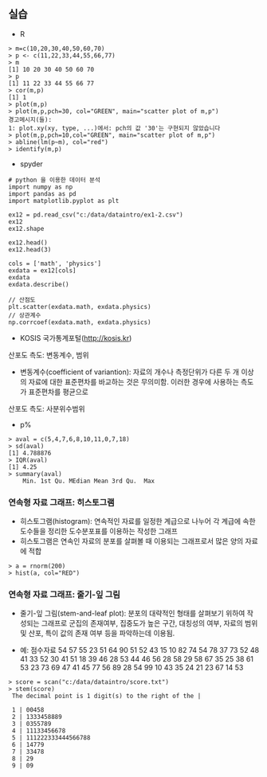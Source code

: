 ## 실습
- R
```
> m=c(10,20,30,40,50,60,70)
> p <- c(11,22,33,44,55,66,77)
> m
[1] 10 20 30 40 50 60 70
> p
[1] 11 22 33 44 55 66 77
> cor(m,p)
[1] 1
> plot(m,p)
> plot(m,p,pch=30, col="GREEN", main="scatter plot of m,p")
경고메시지(들): 
1: plot.xy(xy, type, ...)에서: pch의 값 '30'는 구현되지 않았습니다
> plot(m,p,pch=10,col="GREEN", main="scatter plot of m,p")
> abline(lm(p~m), col="red")
> identify(m,p)

```
- spyder
```
# python 을 이용한 데이터 분석
import numpy as np
import pandas as pd
import matplotlib.pyplot as plt

ex12 = pd.read_csv("c:/data/dataintro/ex1-2.csv")
ex12
ex12.shape

ex12.head()
ex12.head(3)

cols = ['math', 'physics']
exdata = ex12[cols]
exdata
exdata.describe()

// 산점도
plt.scatter(exdata.math, exdata.physics)
// 상관계수
np.corrcoef(exdata.math, exdata.physics)
```

- KOSIS 국가통계포털(http://kosis.kr)

산포도 측도: 변동계수, 범위
- 변동계수(coefficient of variantion): 자료의 개수나 측정단위가 다른 두 개 이상의 자료에 대한 표준편차를 바교하는 것은 무의미함. 이러한 경우에 사용하는 측도가 표준편차를 평균으로

산포도 측도: 사분위수범위
- p%
```
> aval = c(5,4,7,6,8,10,11,0,7,18)
> sd(aval)
[1] 4.788876
> IQR(aval)
[1] 4.25
> summary(aval)
    Min. 1st Qu. MEdian Mean 3rd Qu.  Max
```

### 연속형 자료 그래프: 히스토그램
- 히스토그램(histogram): 연속적인 자료를 일정한 계급으로 나누어 각 계급에 속한 도수들을 정리한 도수분포표를 이용하는 작성한 그래프
- 히스토그램은 연속인 자료의 분포를 살펴볼 때 이용되는 그래프로서 많은 양의 자료에 적합
```
> a = rnorm(200)
> hist(a, col="RED")
```

### 연속형 자료 그래프: 줄기-잎 그림
- 줄기-잎 그림(stem-and-leaf plot): 분포의 대략적인 형태를 살펴보기 위하여 작성되는 그래프로 군집의 존재여부, 집중도가 높은 구간, 대칭성의 여부, 자료의 범위 및 산포, 특이 값의 존재 여부 등을 파악하는데 이용됨.

- 예: 점수자료  54 57 55 23 51 64 90 51 52 43 15 10 82 74 54 78 37 73 52 48 41 33 52 30 41 51 18 39 46 28 53 44 46 56
 28 58 29 58 67 35 25 38 61 53 23 73 69 47 41 45 77 56 89 28 54 99 10 43 35 24 21 23 67 14 53
 ```
 > score = scan("c:/data/dataintro/score.txt")
 > stem(score)
  The decimal point is 1 digit(s) to the right of the |
  
  1 | 00458
  2 | 1333458889
  3 | 0355789
  4 | 11133456678
  5 | 111222333444566788
  6 | 14779
  7 | 33478
  8 | 29
  9 | 09
 ```

